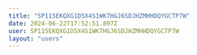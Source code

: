 ```yaml
---
title: "SP115EKQXG1D5X4S1WK7HGJ6SDJHZMHHDQYGCTP7W"
date: 2024-06-22T17:52:51.897Z
user: SP115EKQXG1D5X4S1WK7HGJ6SDJHZMHHDQYGCTP7W
layout: "users"
---
```

    